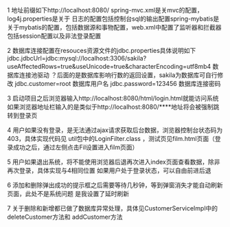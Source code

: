 1 地址前缀如下http://localhost:8080/     spring-mvc.xml是关mvc的配置，log4j.properties是关于
日志的配置包括控制台sql的输出配置spring-mybatis是关于mybatis的配置，包括数据源和事物配置，web.xml中配置了监听器和拦截器
包括session配置以及非法登录配置

2 数据库连接配置在resouces资源文件的jdbc.properties具体说明如下
jdbc.jdbcUrl=jdbc:mysql://localhost:3306/sakila?useAffectedRows=true&useUnicode=true&amp;characterEncoding=utf8mb4
数据库连接池驱动 ？后面的是数据库影响行数的返回设置，sakila为数据库可自行修改
jdbc.customer=root
数据库用户名
jdbc.password=123456
数据库连接密码

3 启动项目之后浏览器输入http://localhost:8080/html/login.html就能访问系统
如果浏览器地址栏输入的是类似于http://localhost:8080/****地址将会被强制跳转到登录页

4 用户如果没有登录，是无法通过ajax请求获取后台数据，浏览器控制台状态码为403，具体实现代码见
util包中的LoginFilter.class ，测试页见film.html页面（登录成功之后，通过左侧点击Fil设置进入film页面）

5 用户如果退出系统，将不能使用浏览器后退再次进入index页面查看数据，除非再次登录，具体实现与4相同位置
如果用户处于登录状态，可以自由前进后退

6 添加和删除弹出成功的提示框之后需要等待几秒钟，等到弹窗消失才能自动刷新页面，此处不是系统问题
是我设置了延时刷新

7 关于删除和新增都已做了数据库异常处理，具体见CustomerServiceImpl中的  deleteCustomer方法和
addCustomer方法


